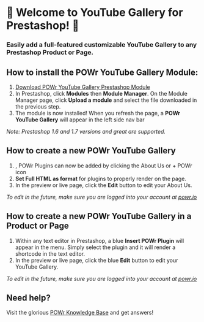# 🎉 Welcome to YouTube Gallery for Prestashop! 🎉

### Easily add a full-featured customizable YouTube Gallery to any Prestashop Product or Page.

## How to install the POWr YouTube Gallery Module:
<ol>
  <li><a href="https://cdn.jsdelivr.net/gh/superpowr/powr_for_prestashop/powryoutubegallery.zip">Download POWr YouTube Gallery Prestashop Module</a></li>
  <li>In Prestashop, click <b>Modules</b> then <b>Module Manager</b>. On the Module Manager page, click <b>Upload a module</b> and select the file downloaded in the previous step.</li>
  <li> The module is now installed! When you refresh the page, a <b>POWr YouTube Gallery</b> will appear in the left side nav bar</li>
</ol>

<i>Note: Prestashop 1.6 and 1.7 versions and great are supported.</i>

## How to create a new POWr YouTube Gallery
<ol>
	<li>, POWr Plugins can now be added by clicking the About Us or + POWr icon</li>
	<li><b>Set Full HTML as format</b> for plugins to properly render on the page.</li>
	<li>In the preview or live page, click the <b>Edit</b> button to edit your About Us.</li>
</ol>
<i>To edit in the future, make sure you are logged into your account at <a href="https://www.powr.io">powr.io</a></i>
<br/>

## How to create a new POWr YouTube Gallery in a Product or Page
<ol>
	<li>Within any text editor in Prestashop, a blue <b>Insert POWr Plugin</b> will appear in the menu. Simply select the plugin and it will render a shortcode in the text editor.</li>
	<li>In the preview or live page, click the blue <b>Edit</b> button to edit your YouTube Gallery.</li>
</ol>
<i>To edit in the future, make sure you are logged into your account at <a href="https://www.powr.io">powr.io</a></i>
<br/>


## Need help?
Visit the glorious [ POWr Knowledge Base](https://www.powr.io/knowledge-base) and get answers!
